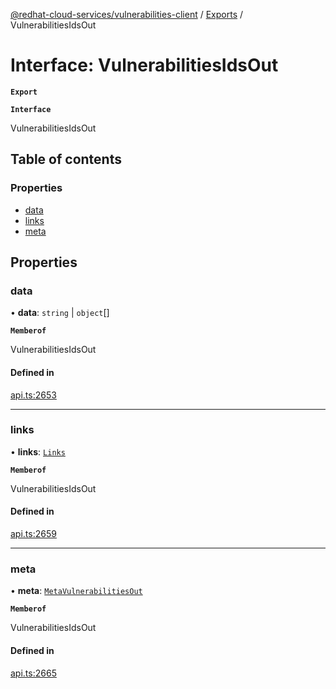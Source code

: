 [@redhat-cloud-services/vulnerabilities-client](../README.md) / [Exports](../modules.md) / VulnerabilitiesIdsOut

# Interface: VulnerabilitiesIdsOut

**`Export`**

**`Interface`**

VulnerabilitiesIdsOut

## Table of contents

### Properties

- [data](VulnerabilitiesIdsOut.md#data)
- [links](VulnerabilitiesIdsOut.md#links)
- [meta](VulnerabilitiesIdsOut.md#meta)

## Properties

### data

• **data**: `string` \| `object`[]

**`Memberof`**

VulnerabilitiesIdsOut

#### Defined in

[api.ts:2653](https://github.com/RedHatInsights/javascript-clients/blob/master/packages/vulnerabilities/git-api/api.ts#L2653)

___

### links

• **links**: [`Links`](Links.md)

**`Memberof`**

VulnerabilitiesIdsOut

#### Defined in

[api.ts:2659](https://github.com/RedHatInsights/javascript-clients/blob/master/packages/vulnerabilities/git-api/api.ts#L2659)

___

### meta

• **meta**: [`MetaVulnerabilitiesOut`](MetaVulnerabilitiesOut.md)

**`Memberof`**

VulnerabilitiesIdsOut

#### Defined in

[api.ts:2665](https://github.com/RedHatInsights/javascript-clients/blob/master/packages/vulnerabilities/git-api/api.ts#L2665)
